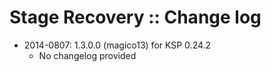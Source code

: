 # Stage Recovery :: Change log

* 2014-0807: 1.3.0.0 (magico13) for KSP 0.24.2
	+ No changelog provided
